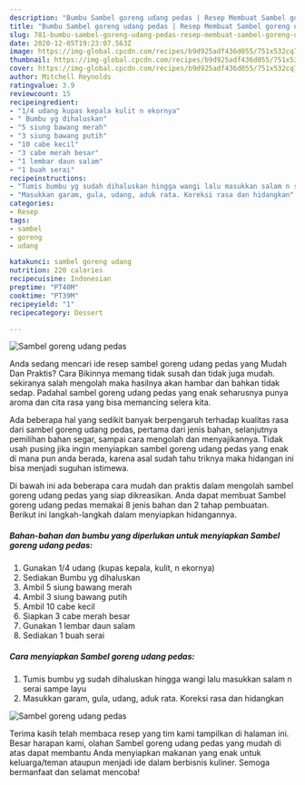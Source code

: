 ```yaml
---
description: "Bumbu Sambel goreng udang pedas | Resep Membuat Sambel goreng udang pedas Yang Mudah Dan Praktis"
title: "Bumbu Sambel goreng udang pedas | Resep Membuat Sambel goreng udang pedas Yang Mudah Dan Praktis"
slug: 781-bumbu-sambel-goreng-udang-pedas-resep-membuat-sambel-goreng-udang-pedas-yang-mudah-dan-praktis
date: 2020-12-05T19:23:07.563Z
image: https://img-global.cpcdn.com/recipes/b9d925adf436d055/751x532cq70/sambel-goreng-udang-pedas-foto-resep-utama.jpg
thumbnail: https://img-global.cpcdn.com/recipes/b9d925adf436d055/751x532cq70/sambel-goreng-udang-pedas-foto-resep-utama.jpg
cover: https://img-global.cpcdn.com/recipes/b9d925adf436d055/751x532cq70/sambel-goreng-udang-pedas-foto-resep-utama.jpg
author: Mitchell Reynolds
ratingvalue: 3.9
reviewcount: 15
recipeingredient:
- "1/4 udang kupas kepala kulit n ekornya"
- " Bumbu yg dihaluskan"
- "5 siung bawang merah"
- "3 siung bawang putih"
- "10 cabe kecil"
- "3 cabe merah besar"
- "1 lembar daun salam"
- "1 buah serai"
recipeinstructions:
- "Tumis bumbu yg sudah dihaluskan hingga wangi lalu masukkan salam n serai sampe layu"
- "Masukkan garam, gula, udang, aduk rata. Koreksi rasa dan hidangkan"
categories:
- Resep
tags:
- sambel
- goreng
- udang

katakunci: sambel goreng udang 
nutrition: 220 calories
recipecuisine: Indonesian
preptime: "PT40M"
cooktime: "PT39M"
recipeyield: "1"
recipecategory: Dessert

---
```



![Sambel goreng udang pedas](https://img-global.cpcdn.com/recipes/b9d925adf436d055/751x532cq70/sambel-goreng-udang-pedas-foto-resep-utama.jpg)

Anda sedang mencari ide resep sambel goreng udang pedas yang Mudah Dan Praktis? Cara Bikinnya memang tidak susah dan tidak juga mudah. sekiranya salah mengolah maka hasilnya akan hambar dan bahkan tidak sedap. Padahal sambel goreng udang pedas yang enak seharusnya punya aroma dan cita rasa yang bisa memancing selera kita.

Ada beberapa hal yang sedikit banyak berpengaruh terhadap kualitas rasa dari sambel goreng udang pedas, pertama dari jenis bahan, selanjutnya pemilihan bahan segar, sampai cara mengolah dan menyajikannya. Tidak usah pusing jika ingin menyiapkan sambel goreng udang pedas yang enak di mana pun anda berada, karena asal sudah tahu triknya maka hidangan ini bisa menjadi suguhan istimewa.




Di bawah ini ada beberapa cara mudah dan praktis dalam mengolah sambel goreng udang pedas yang siap dikreasikan. Anda dapat membuat Sambel goreng udang pedas memakai 8 jenis bahan dan 2 tahap pembuatan. Berikut ini langkah-langkah dalam menyiapkan hidangannya.

<!--inarticleads1-->

##### Bahan-bahan dan bumbu yang diperlukan untuk menyiapkan Sambel goreng udang pedas:

1. Gunakan 1/4 udang (kupas kepala, kulit, n ekornya)
1. Sediakan  Bumbu yg dihaluskan
1. Ambil 5 siung bawang merah
1. Ambil 3 siung bawang putih
1. Ambil 10 cabe kecil
1. Siapkan 3 cabe merah besar
1. Gunakan 1 lembar daun salam
1. Sediakan 1 buah serai




<!--inarticleads2-->

##### Cara menyiapkan Sambel goreng udang pedas:

1. Tumis bumbu yg sudah dihaluskan hingga wangi lalu masukkan salam n serai sampe layu
1. Masukkan garam, gula, udang, aduk rata. Koreksi rasa dan hidangkan
<img src="//assets-global.cpcdn.com/assets/icons/button_play-2c75c40dde080a61004c1f40b05d8f140eaff45d7e9e6481dc71c63d2e7c4909.png" alt="Sambel goreng udang pedas">



Terima kasih telah membaca resep yang tim kami tampilkan di halaman ini. Besar harapan kami, olahan Sambel goreng udang pedas yang mudah di atas dapat membantu Anda menyiapkan makanan yang enak untuk keluarga/teman ataupun menjadi ide dalam berbisnis kuliner. Semoga bermanfaat dan selamat mencoba!
